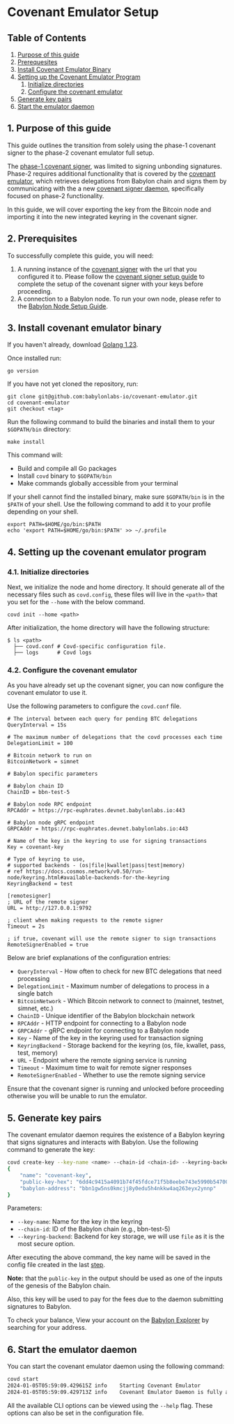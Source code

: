 # Covenant Emulator Setup

## Table of Contents 

1. [Purpose of this guide](#1-purpose-of-this-guide)
2. [Prerequesites](#2-prerequisites)
3. [Install Covenant Emulator Binary](#3-install-covenant-emulator-binary)
4. [Setting up the Covenant Emulator Program](#4-setting-up-the-covenant-emulator-program)
	1. [Initialize directories](#41-initialize-directories)
	2. [Configure the covenant emulator](#42-configure-the-covenant-emulator)
5. [Generate key pairs](#5-generate-key-pairs)
6. [Start the emulator daemon](#6-start-the-emulator-daemon)

## 1. Purpose of this guide

This guide outlines the transition from solely using the phase-1 covenant signer
to the phase-2 covenant emulator full setup.

The [phase-1 covenant signer](https://github.com/babylonlabs-io/covenant-signer), 
was limited to signing unbonding signatures.  Phase-2 requires additional 
functionality that is covered by the 
[covenant emulator](https://github.com/babylonlabs-io/covenant-emulator), which 
retrieves delegations from Babylon chain and signs them by communicating with the 
a new [covenant signer daemon](https://github.com/babylonlabs-io/covenant-emulator/tree/main/covenant-signer), specifically focused on phase-2 functionality.

In this guide, we will cover exporting the key from the Bitcoin node and importing 
it into the new integrated keyring in the covenant signer. 

## 2. Prerequisites

To successfully complete this guide, you will need:

1. A running instance of the [covenant signer](../covenant-signer) 
  with the url that you configured it to. Please follow the 
  [covenant signer setup guide](covenant-signer/README.md) to 
  complete the setup of the covenant signer with your keys before proceeding.
2. A connection to a Babylon node. To run your own node, please refer to the 
  [Babylon Node Setup Guide](https://github.com/babylonlabs-io/networks/blob/sam/bbn-test-5/bbn-test-5/babylon-node/README.md).

## 3. Install covenant emulator binary

If you haven't already, download [Golang 1.23](https://go.dev/dl).

Once installed run: 

```shell
go version
```

If you have not yet cloned the repository, run:

```shell
git clone git@github.com:babylonlabs-io/covenant-emulator.git
cd covenant-emulator
git checkout <tag>
```

Run the following command to build the binaries and
install them to your `$GOPATH/bin` directory:

```shell
make install
```

This command will:
- Build and compile all Go packages
- Install `covd` binary to `$GOPATH/bin`
- Make commands globally accessible from your terminal

If your shell cannot find the installed binary, make sure `$GOPATH/bin` is in
the `$PATH` of your shell. Use the following command to add it to your profile
depending on your shell.

```shell
export PATH=$HOME/go/bin:$PATH
echo 'export PATH=$HOME/go/bin:$PATH' >> ~/.profile
```

## 4. Setting up the covenant emulator program

### 4.1. Initialize directories

Next, we initialize the node and home directory. It should generate all of the 
necessary files such as `covd.config`, these files will live in the `<path>` 
that you set for the `--home` with the below command.

```shell
covd init --home <path>
```

After initialization, the home directory will have the following structure:

```shell
$ ls <path>
  ├── covd.conf # Covd-specific configuration file.
  ├── logs      # Covd logs
```

### 4.2. Configure the covenant emulator

As you have already set up the covenant signer, you can now configure the covenant 
emulator to use it. 

Use the following parameters to configure the `covd.conf` file.

```
# The interval between each query for pending BTC delegations
QueryInterval = 15s

# The maximum number of delegations that the covd processes each time
DelegationLimit = 100

# Bitcoin network to run on
BitcoinNetwork = simnet

# Babylon specific parameters

# Babylon chain ID
ChainID = bbn-test-5

# Babylon node RPC endpoint
RPCAddr = https://rpc-euphrates.devnet.babylonlabs.io:443

# Babylon node gRPC endpoint
GRPCAddr = https://rpc-euphrates.devnet.babylonlabs.io:443

# Name of the key in the keyring to use for signing transactions
Key = covenant-key

# Type of keyring to use,
# supported backends - (os|file|kwallet|pass|test|memory)
# ref https://docs.cosmos.network/v0.50/run-node/keyring.html#available-backends-for-the-keyring
KeyringBackend = test

[remotesigner]
; URL of the remote signer
URL = http://127.0.0.1:9792

; client when making requests to the remote signer
Timeout = 2s

; if true, covenant will use the remote signer to sign transactions
RemoteSignerEnabled = true
```

Below are brief explanations of the configuration entries:

- `QueryInterval` - How often to check for new BTC delegations that need processing
- `DelegationLimit` - Maximum number of delegations to process in a single batch
- `BitcoinNetwork` - Which Bitcoin network to connect to (mainnet, testnet, simnet, etc.)
- `ChainID` - Unique identifier of the Babylon blockchain network
- `RPCAddr` - HTTP endpoint for connecting to a Babylon node
- `GRPCAddr` - gRPC endpoint for connecting to a Babylon node
- `Key` - Name of the key in the keyring used for transaction signing
- `KeyringBackend` - Storage backend for the keyring (os, file, kwallet, pass, test, memory)
- `URL` - Endpoint where the remote signing service is running
- `Timeout` - Maximum time to wait for remote signer responses
- `RemoteSignerEnabled` - Whether to use the remote signing service

Ensure that the covenant signer is running and unlocked before proceeding 
otherwise you will be unable to run the emulator.

## 5. Generate key pairs

The covenant emulator daemon requires the existence of a Babylon keyring that 
signs signatures and interacts with Babylon. Use the following command to generate 
the key:

```bash
covd create-key --key-name <name> --chain-id <chain-id> --keyring-backend <backend>
{
    "name": "covenant-key",
    "public-key-hex": "6dd4c9415a4091b74f45fdce71f5b8eebe743e5990b547009ff1dce8393d5df2",
    "babylon-address": "bbn1gw5ns0kmcjj8y0edu5h4nkkw4aq263eyx2ynnp"
}
```

Parameters:
- `--key-name`: Name for the key in the keyring
- `--chain-id`: ID of the Babylon chain (e.g., bbn-test-5)
- `--keyring-backend`: Backend for key storage, we will use `file` as it is the 
  most secure option.

After executing the above command, the key name will be saved in the config file
created in the last [step](#42-configure-the-covenant-emulator).

**Note:** that the `public-key` in the output should be used as one of the inputs of
the genesis of the Babylon chain.

Also, this key will be used to pay for the fees due to the daemon submitting 
signatures to Babylon.

To check your balance, View your account on the 
[Babylon Explorer](https://babylon-testnet.l2scan.co) by searching for your 
address.


## 6. Start the emulator daemon

You can start the covenant emulator daemon using the following command:

```bash
covd start
2024-01-05T05:59:09.429615Z	info	Starting Covenant Emulator
2024-01-05T05:59:09.429713Z	info	Covenant Emulator Daemon is fully active!
```

All the available CLI options can be viewed using the `--help` flag. These
options can also be set in the configuration file.